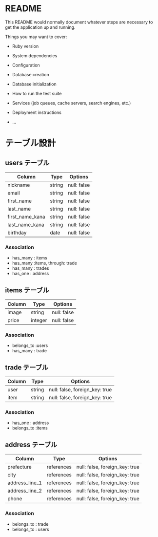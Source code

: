 # README

This README would normally document whatever steps are necessary to get the
application up and running.

Things you may want to cover:

* Ruby version

* System dependencies

* Configuration

* Database creation

* Database initialization

* How to run the test suite

* Services (job queues, cache servers, search engines, etc.)

* Deployment instructions

* ...

# テーブル設計

## users テーブル

| Column   | Type   | Options     |
| -------- | ------ | ----------- |
| nickname | string | null: false |
| email    | string | null: false |
|first_name| string | null: false |
|last_name | string | null: false |
|first_name_kana|string|null: false|
|last_name_kana|string| null: false|
| birthday |  date  | null: false |

### Association

- has_many : items
- has_many :items, through: trade
- has_many : trades
- has_one : address

## items テーブル

| Column | Type   | Options     |
| ------ | ------ | ----------- |
| image  | string | null: false |
| price  | integer | null: false | 

### Association

- belongs_to :users
- has_many : trade


## trade テーブル

| Column | Type       | Options                        |
| ------ | ---------- | ------------------------------ |
| user  | string | null: false, foreign_key: true |
| item   | string | null: false, foreign_key: true |


### Association
- has_one : address
- belongs_to :items

## address テーブル

| Column | Type       | Options                        |
| ------ | ---------- | ------------------------------ |
|prefecture| references | null: false, foreign_key: true |
|  city  | references | null: false, foreign_key: true |
|address_line_1| references | null: false, foreign_key: true |
|address_line_2| references | null: false, foreign_key: true |
| phone  | references | null: false, foreign_key: true |

### Association
- belongs_to : trade
- belongs_to : users